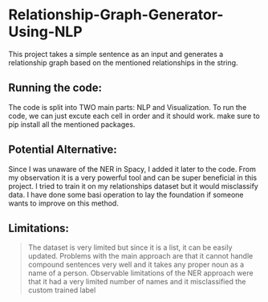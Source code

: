 # Relationship-Graph-Generator-Using-NLP
This project takes a simple sentence as an input and generates a relationship graph based on the mentioned relationships in the string.

## Running the code:
The code is split into TWO main parts: NLP and Visualization. To run the code, we can just excute each cell in order and it should work. make sure to pip install all the mentioned packages.

## Potential Alternative:
Since I was unaware of the NER in Spacy, I added it later to the code. From my observation it is a very powerful tool and can be super beneficial in this project.
I tried to train it on my relationships dataset but it would misclassify data. I have done some basi operation to lay the foundation if someone wants to improve on this method.

## Limitations:
> The dataset is very limited but since it is a list, it can be easily updated.
> Problems with the main approach are that it cannot handle compound sentences very well and it takes any proper noun as a name of a person.
> Observable limitations of the NER approach were that it had a very limited number of names and it misclassified the custom trained label

